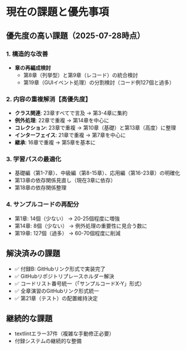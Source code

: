 # 現在の課題と優先事項

## 優先度の高い課題（2025-07-28時点）

### 1. 構造的な改善
- **章の再編成検討**
  - 第8章（列挙型）と第9章（レコード）の統合検討
  - 第19章（GUIイベント処理）の分割検討（コード例127個と過多）

### 2. 内容の重複解消【高優先度】
- **クラス関連**: 23章すべてで言及 → 第3-4章に集約
- **例外処理**: 22章で重複 → 第14章を中心に
- **コレクション**: 23章で重複 → 第10章（基礎）と第13章（高度）に整理
- **インターフェイス**: 21章で重複 → 第7章を中心に
- **継承**: 16章で重複 → 第5章を基本に

### 3. 学習パスの最適化
- 基礎編（第1-7章）、中級編（第8-15章）、応用編（第16-23章）の明確化
- 第13章の依存関係見直し（現在3章に依存）
- 第18章の依存関係整理

### 4. サンプルコードの再配分
- 第1章: 14個（少ない） → 20-25個程度に増強
- 第14章: 8個（少ない） → 例外処理の重要性に見合う数に
- 第19章: 127個（過多） → 60-70個程度に削減

## 解決済みの課題
- ✅ 付録B: GitHubリンク形式で実装完了
- ✅ GitHubリポジトリプレースホルダー解決
- ✅ コードリスト番号統一（「サンプルコードX-Y」形式）
- ✅ 全章演習のGitHubリンク形式統一
- ✅ 第21章（テスト）の配置維持決定

## 継続的な課題
- textlintエラー37件（複雑な手動修正必要）
- 付録システムの継続的な整備